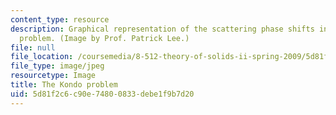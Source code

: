 ```yaml
---
content_type: resource
description: Graphical representation of the scattering phase shifts in the Kondo
  problem. (Image by Prof. Patrick Lee.)
file: null
file_location: /coursemedia/8-512-theory-of-solids-ii-spring-2009/5d81f2c6c90e74800833debe1f9b7d20_8-512s09-th.jpg
file_type: image/jpeg
resourcetype: Image
title: The Kondo problem
uid: 5d81f2c6-c90e-7480-0833-debe1f9b7d20
---
```

